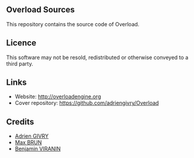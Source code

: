 ## Overload Sources
This repository contains the source code of Overload.

## Licence
This software may not be resold, redistributed or otherwise conveyed to a third party.

## Links
- Website: http://overloadengine.org
- Cover repository: https://github.com/adriengivry/Overload

## Credits
- [Adrien GIVRY](https://github.com/adriengivry)
- [Max BRUN](https://github.com/maxbrundev)
- [Benjamin VIRANIN](https://github.com/BenjaminViranin)
